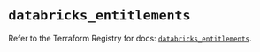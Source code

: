 # `databricks_entitlements`

Refer to the Terraform Registry for docs: [`databricks_entitlements`](https://registry.terraform.io/providers/databricks/databricks/1.47.0/docs/resources/entitlements).
